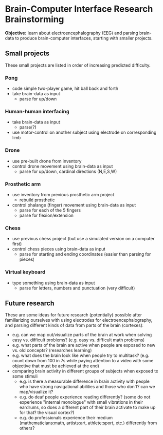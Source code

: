 # Brain-Computer Interface Research Brainstorming
**Objective:** learn about electroencephalography (EEG) and parsing brain-data to produce brain-computer interfaces, starting with smaller projects.

## Small projects
These small projects are listed in order of increasing predicted difficulty.

### Pong
- code simple two-player game, hit ball back and forth
- take brain-data as input
  - parse for up/down

### Human-human interfacing
- take brain-data as input
  - parse(?)
- use motor-control on another subject using electrode on corresponding limb

### Drone
- use pre-built drone from inventory
- control drone movement using brain-data as input
  - parse for up/down, cardinal directions (N,E,S,W)

### Prosthetic arm
- use inventory from previous prosthetic arm project
  - rebuild prosthetic
- control phalange (finger) movement using brain-data as input
  - parse for each of the 5 fingers
  - parse for flexion/extension

### Chess
- use previous chess project (but use a simulated version on a computer first)
- control chess pieces using brain-data as input
  - parse for starting and ending coordinates (easier than parsing for pieces)

### Virtual keyboard
- type something using brain-data as input
  - parse for letters, numbers and punctuation (very difficult)

## Future research
These are some ideas for future research (potentially) possible after familiarizing ourselves with using electrodes for electroencephalography, and parsing different kinds of data from parts of the brain (cortexes):
  - e.g. can we map out/visualize parts of the brain at work when solving easy vs. difficult problems? (e.g. easy vs. difficult math problems)
  - e.g. what parts of the brain are active when people are exposed to new vs. old concepts? (researches learning)
  - e.g. what does the brain look like when people try to multitask? (e.g. count down from 100 in 7s while paying attention to a video with some objective that must be achieved at the end)
- comparing brain activity in different groups of subjects when exposed to some stimuli
  - e.g. is there a measurable difference in brain activity with people who have strong navigational abilities and those who don't? can we map/visualize it?
  - e.g. do deaf people experience reading differently? (some do not experience "internal monologue" with small vibrations in their eardrums, so does a different part of their brain activate to make up for that? the visual cortex?)
  - e.g. do professionals experience their medium (mathematicians:math, artists:art, athlete:sport, etc.) differently from others?
